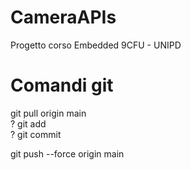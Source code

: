 # CameraAPIs
Progetto corso Embedded 9CFU - UNIPD


# Comandi git

git pull origin main<br/>
  ? git add <file><br/>
  ? git commit <commento><br/>

git push --force origin main<br/>
